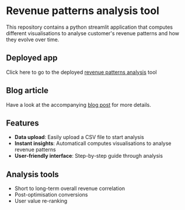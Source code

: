 # Revenue patterns analysis tool
This repository contains a python streamlit application that computes different visualisations 
to analyse customer's revenue patterns and how they evolve over time.

## Deployed app
Click here to go to the deployed [revenue patterns analysis](https://revenue-patterns.streamlit.app/) tool

## Blog article
Have a look at the accompanying [blog post](https://churney.io/posts/pltv-isn-t-for-everyone-is-it-for-you) for more details.

## Features
- **Data upload**: Easily upload a CSV file to start analysis
- **Instant insights**: Automaticall computes visualisations to analyse revenue patterns
- **User-friendly interface**: Step-by-step guide through analysis

## Analysis tools
- Short to long-term overall revenue correlation
- Post-optimisation conversions
- User value re-ranking
